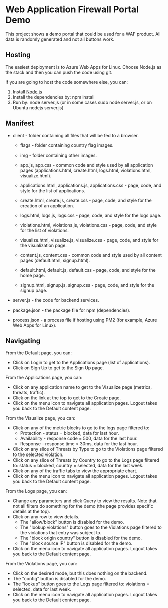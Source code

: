 # Web Application Firewall Portal Demo

This project shows a demo portal that could be used for a WAF product. All data is randomly generated and not all buttons work.

## Hosting

The easiest deployment is to Azure Web Apps for Linux. Choose Node.js as the stack and then you can push the code using git.

If you are going to host the code somewhere else, you can:

1. Install [Node.js](https://nodejs.org/en/)
2. Install the dependencies by: npm install
3. Run by: node server.js (or in some cases sudo node server.js, or on Ubuntu nodejs server.js)

## Manifest

* client - folder containing all files that will be fed to a browser.
  * flags - folder containing country flag images.
  * img - folder containing other images.
  
  * app.js, app.css - common code and style used by all application pages (applications.html, create.html, logs.html, violations.html, visualize.html).
  * applications.html, applications.js, applications.css - page, code, and style for the list of applications.
  * create.html, create.js, create.css - page, code, and style for the creation of an application.
  * logs.html, logs.js, logs.css - page, code, and style for the logs page.
  * violations.html, violations.js, violations.css - page, code, and style for the list of violations.
  * visualize.html, visualize.js, visualize.css - page, code, and style for the visualization page.
  
  * content.js, content.css - common code and style used by all content pages (default.html, signup.html).
  * default.html, default.js, default.css - page, code, and style for the home page.
  * signup.html, signup.js, signup.css - page, code, and style for the signup page.
  
* server.js - the code for backend services.
* package.json - the package file for npm (dependencies).
* process.json - a process file if hosting using PM2 (for example, Azure Web Apps for Linux).

## Navigating

From the Default page, you can:

* Click on Login to get to the Applications page (list of applications).
* Click on Sign Up to get to the Sign Up page.

From the Applications page, you can:

* Click on any application name to get to the Visualize page (metrics, threats, traffic).
* Click on the link at the top to get to the Create page.
* Click on the menu icon to navigate all application pages. Logout takes you back to the Default content page.

From the Visualize page, you can:

* Click on any of the metric blocks to go to the logs page filtered to:
  * Protection - status = blocked, data for last hour.
  * Availability - response code = 500, data for the last hour.
  * Response - response time > 30ms, data for the last hour.
* Click on any slice of Threats by Type to go to the Violations page filtered to the selected violation.
* Click on any slice of Threats by Country to go to the Logs page filtered to: status = blocked, country = selected, data for the last week.
* Click on any of the traffic tabs to view the appropriate chart.
* Click on the menu icon to navigate all application pages. Logout takes you back to the Default content page.

From the Logs page, you can:

* Change any parameters and click Query to view the results. Note that not all filters do something for the demo (the page provides specific details at the top).
* Click on any row to view details.
  * The "allow/block" button is disabled for the demo.
  * The "lookup violations" button goes to the Violations page filtered to the violations that entry was subject to.
  * The "block origin country" button is disabled for the demo.
  * The "block source IP" button is disabled for the demo.
* Click on the menu icon to navigate all application pages. Logout takes you back to the Default content page.

From the Violations page, you can:
* Click on the desired mode, but this does nothing on the backend.
* The "config" button is disabled for the demo.
* The "lookup" button goes to the Logs page filtered to: violations = selected, data for last week.
* Click on the menu icon to navigate all application pages. Logout takes you back to the Default content page.
